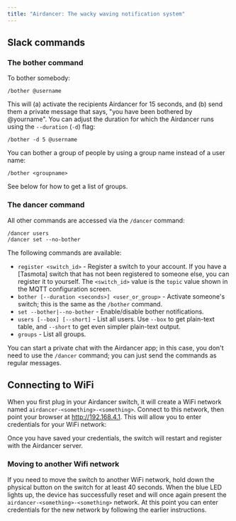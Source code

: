 ```yaml
---
title: "Airdancer: The wacky waving notification system"
---
```


## Slack commands

### The bother command

To bother somebody:

```
/bother @username
```

This will (a) activate the recipients Airdancer for 15 seconds, and (b) send them a private message that says, "you have been bothered by @yourname". You can adjust the duration for which the Airdancer runs using the `--duration` (`-d`) flag:

```
/bother -d 5 @username
```

You can bother a group of people by using a group name instead of a user name:

```
/bother <groupname>
```

See below for how to get a list of groups.

### The dancer command

All other commands are accessed via the `/dancer` command:

```
/dancer users
/dancer set --no-bother
```

The following commands are available:

- `register <switch_id>` - Register a switch to your account. If you have a [Tasmota] switch that has not been registered to someone else, you can register it to yourself. The `<switch_id>` value is the `topic` value shown in the MQTT configuration screen.
- `bother [--duration <seconds>] <user_or_group>` - Activate someone's switch; this is the same as the `/bother` command.
- `set --bother|--no-bother` - Enable/disable bother notifications.
- `users [--box] [--short]` - List all users. Use `--box` to get plain-text table, and `--short` to get even simpler plain-text output.
- `groups` - List all groups.

You can start a private chat with the Airdancer app; in this case, you don't need to use the `/dancer` command; you can just send the commands as regular messages.

## Connecting to WiFi

When you first plug in your Airdancer switch, it will create a WiFi network named `airdancer-<something>-<something>`. Connect to this network, then point your browser at <http://192.168.4.1>. This will allow you to enter credentials for your WiFi network:

<!-- place image here -->

Once you have saved your credentials, the switch will restart and register with the Airdancer server.

### Moving to another Wifi network

If you need to move the switch to another WiFi network, hold down the physical button on the switch for at least 40 seconds. When the blue LED lights up, the device has successfully reset and will once again present the `airdancer-<something>-<something>` network. At this point you can enter credentials for the new network by following the earlier instructions.
